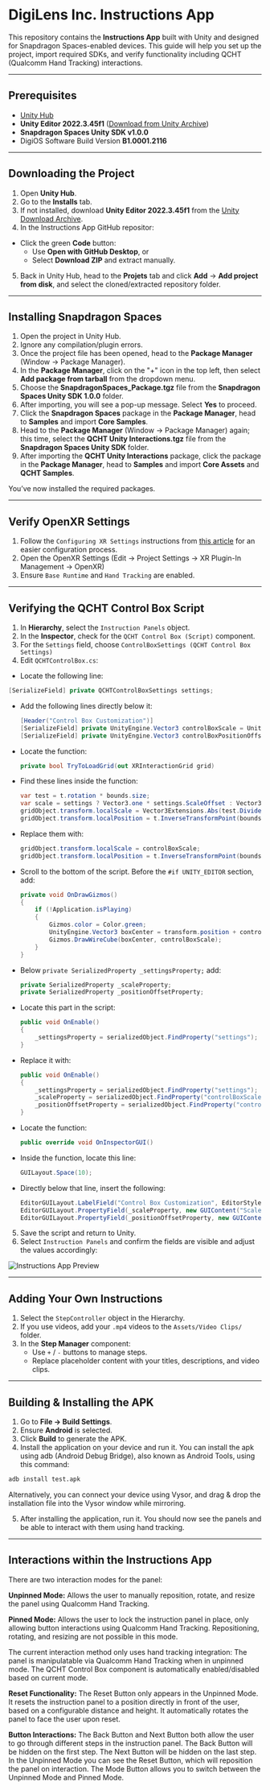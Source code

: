 # DigiLens Inc. Instructions App

This repository contains the **Instructions App** built with Unity and designed for Snapdragon Spaces-enabled devices. This guide will help you set up the project, import required SDKs, and verify functionality including QCHT (Qualcomm Hand Tracking) interactions.

---

## Prerequisites

- [Unity Hub](https://unity.com/download)
- **Unity Editor 2022.3.45f1** ([Download from Unity Archive](https://unity.com/releases/editor/archive))
- **Snapdragon Spaces Unity SDK v1.0.0**
- DigiOS Software Build Version **B1.0001.2116**

---

## Downloading the Project

1. Open **Unity Hub**.
2. Go to the **Installs** tab.
3. If not installed, download **Unity Editor 2022.3.45f1** from the [Unity Download Archive](https://unity.com/releases/editor/archive).
4. In the Instructions App GitHub repositor:
- Click the green **Code** button:
  - Use **Open with GitHub Desktop**, or
  - Select **Download ZIP** and extract manually.
5. Back in Unity Hub, head to the **Projets** tab and click **Add** → **Add project from disk**, and select the cloned/extracted repository folder.

---

## Installing Snapdragon Spaces

1. Open the project in Unity Hub.
2. Ignore any compilation/plugin errors.
3. Once the project file has been opened, head to the **Package Manager** (Window → Package Manager).
4. In the **Package Manager**, click on the "+" icon in the top left, then select **Add package from tarball** from the dropdown menu.
5. Choose the **SnapdragonSpaces_Package.tgz** file from the **Snapdragon Spaces Unity SDK 1.0.0** folder.
6. After importing, you will see a pop-up message. Select **Yes** to proceed.
7. Click the **Snapdragon Spaces** package in the **Package Manager**, head to **Samples** and import **Core Samples**.
8. Head to the **Package Manager** (Window → Package Manager) again; this time, select the **QCHT Unity Interactions.tgz** file from the **Snapdragon Spaces Unity SDK** folder.
9. After importing the **QCHT Unity Interactions** package, click the package in the **Package Manager**, head to **Samples** and import **Core Assets** and **QCHT Samples**.

You’ve now installed the required packages.

---

## Verify OpenXR Settings

1. Follow the `Configuring XR Settings` instructions from [this article](https://developer.digilens.com/hc/en-us/articles/36241428293659-Developing-for-Snapdragon-Spaces-1-0-1#h_01JF93CTK84V4FPSYS8Y8QEB31) for an easier configuration process.
2. Open the OpenXR Settings (Edit → Project Settings → XR Plugin-In Management → OpenXR)
3. Ensure `Base Runtime` and `Hand Tracking` are enabled.

---

## Verifying the QCHT Control Box Script

1. In **Hierarchy**, select the `Instruction Panels` object.
2. In the **Inspector**, check for the `QCHT Control Box (Script)` component.
3. For the `Settings` field, choose `ControlBoxSettings (QCHT Control Box Settings)`
4. Edit `QCHTControlBox.cs`:
   
  - Locate the following line:

  ```csharp
  [SerializeField] private QCHTControlBoxSettings settings;
  ```

- Add the following lines directly below it:

  ```csharp
  [Header("Control Box Customization")]
  [SerializeField] private UnityEngine.Vector3 controlBoxScale = UnityEngine.Vector3.one;
  [SerializeField] private UnityEngine.Vector3 controlBoxPositionOffset = UnityEngine.Vector3.zero;
  ```

- Locate the function:

  ```csharp
  private bool TryToLoadGrid(out XRInteractionGrid grid)
  ```

- Find these lines inside the function:

  ```csharp
  var test = t.rotation * bounds.size;
  var scale = settings ? Vector3.one * settings.ScaleOffset : Vector3.one;
  gridObject.transform.localScale = Vector3Extensions.Abs(test.Divide(t.lossyScale)) + scale;
  gridObject.transform.localPosition = t.InverseTransformPoint(bounds.center);
  ```

- Replace them with:

  ```csharp
  gridObject.transform.localScale = controlBoxScale;
  gridObject.transform.localPosition = t.InverseTransformPoint(bounds.center) + controlBoxPositionOffset;
  ```

- Scroll to the bottom of the script. Before the `#if UNITY_EDITOR` section, add:

  ```csharp
  private void OnDrawGizmos()
  {
      if (!Application.isPlaying)
      {
          Gizmos.color = Color.green;
          UnityEngine.Vector3 boxCenter = transform.position + controlBoxPositionOffset;
          Gizmos.DrawWireCube(boxCenter, controlBoxScale);
      }
  }
  ```

- Below `private SerializedProperty _settingsProperty;` add:

  ```csharp
  private SerializedProperty _scaleProperty;
  private SerializedProperty _positionOffsetProperty;
  ```

- Locate this part in the script:

  ```csharp
  public void OnEnable()
  {
      _settingsProperty = serializedObject.FindProperty("settings");
  }
  ```

- Replace it with:

  ```csharp
  public void OnEnable()
  {
      _settingsProperty = serializedObject.FindProperty("settings");
      _scaleProperty = serializedObject.FindProperty("controlBoxScale");
      _positionOffsetProperty = serializedObject.FindProperty("controlBoxPositionOffset");
  }
  ```

- Locate the function:

  ```csharp
  public override void OnInspectorGUI()
  ```

- Inside the function, locate this line:

  ```csharp
  GUILayout.Space(10);
  ```

- Directly below that line, insert the following:

  ```csharp
  EditorGUILayout.LabelField("Control Box Customization", EditorStyles.boldLabel);
  EditorGUILayout.PropertyField(_scaleProperty, new GUIContent("Scale"));
  EditorGUILayout.PropertyField(_positionOffsetProperty, new GUIContent("Position Offset"));
  ```    
5. Save the script and return to Unity.
6. Select `Instruction Panels` and confirm the fields are visible and adjust the values accordingly:

![Instructions App Preview](Assets/Repository/repo_image.png)

---

## Adding Your Own Instructions

1. Select the `StepController` object in the Hierarchy.
2. If you use videos, add your `.mp4` videos to the `Assets/Video Clips/` folder.
3. In the **Step Manager** component:
   - Use `+` / `-` buttons to manage steps.
   - Replace placeholder content with your titles, descriptions, and video clips.

---

## Building & Installing the APK

1. Go to **File → Build Settings**.
2. Ensure **Android** is selected.
3. Click **Build** to generate the APK.
4. Install the application on your device and run it. You can install the apk using adb (Android Debug Bridge), also known as Android Tools, using this command:
  ```bash
  adb install test.apk
  ```
  Alternatively, you can connect your device using Vysor, and drag & drop the installation file into the Vysor window while mirroring.
  
5. After installing the application, run it. You should now see the panels and be able to interact with them using hand tracking.

---

## Interactions within the Instructions App

There are two interaction modes for the panel:

**Unpinned Mode:** Allows the user to manually reposition, rotate, and resize the panel using Qualcomm Hand Tracking.

**Pinned Mode:** Allows the user to lock the instruction panel in place, only allowing button interactions using Qualcomm Hand Tracking. Repositioning, rotating, and resizing are not possible in this mode.

The current interaction method only uses hand tracking integration:
The panel is manipulatable via Qualcomm Hand Tracking when in unpinned mode.
The QCHT Control Box component is automatically enabled/disabled based on current mode.

**Reset Functionality:**
The Reset Button only appears in the Unpinned Mode. It resets the instruction panel to a position directly in front of the user, based on a configurable distance and height. It automatically rotates the panel to face the user upon reset.

**Button Interactions:**
The Back Button and Next Button both allow the user to go through different steps in the instruction panel. The Back Button will be hidden on the first step. The Next Button will be hidden on the last step.
In the Unpinned Mode you can see the Reset Button, which will reposition the panel on interaction.
The Mode Button allows you to switch between the Unpinned Mode and Pinned Mode.
